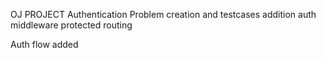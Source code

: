 OJ PROJECT
Authentication
Problem creation and testcases addition
auth middleware
protected routing

Auth flow added
